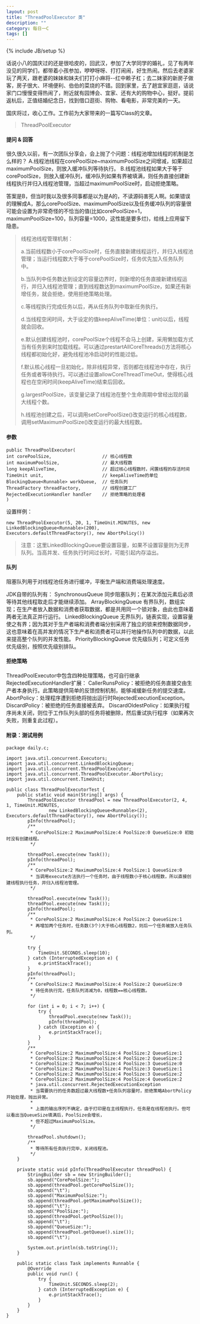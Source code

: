 ```yaml
---
layout: post
title: "ThreadPoolExecutor 类"
description: ""
category: 每日一C
tags: []
---
```

{% include JB/setup %}


话说小八的国庆过的还是很哈皮的，回武汉，参加了大学同学的婚礼，见了有两年没见的同学们，都带着小孩参加，咿咿呀呀、打打闹闹，好生热闹。然后去老婆家玩了两天，跟老婆的妹妹和妹夫们打打小麻将--红中赖子杠；去二妹家的新房子做客，房子很大、环境便利、伯伯的菜烧的不错。回到家里，去了趟宜家逛逛，话说家门口慢慢变得热闹了，附近就有园博会、宜家、还有大的购物中心，挺好。提前返杭后，正值结婚纪念日，找到借口逛街、购物、看电影，非常完美的一天。

国庆将过，收心工作。工作前为大家带来的一篇写Class的文章。

> ThreadPoolExecutor

#### 提问 & 回答
很久很久以前，有一次团队分享会，会上抛了个问题：线程池增加线程的机制是怎么样的？
A.线程池线程在corePoolSize~maximumPoolSize之间增减，如果超过maximumPoolSize，则放入缓冲队列等待执行。
B.线程池线程如果大于等于corePoolSize，则放入缓冲队列，缓冲队列如果有界被填满，则任务直接创建新线程执行并归入线程池管理，当超过maximumPoolSize时，启动拒绝策略。

答案是B，但当时我以及很多同事都是以为是A的，不读源码害死人啊。如果错误的理解成A，那么corePoolSize、maximumPoolSize以及任务缓冲队列的容量很可能会设置为非常奇怪的不恰当的值(比如corePoolSize=1，maximumPoolSize=100，队列容量=1000，这性能是要多烂)，给线上应用留下隐患。

> 线程池线程管理机制：
> 
> a.当前线程数小于corePoolSize时，任务直接新建线程运行，并归入线程池管理；当运行线程数大于等于corePoolSize时，任务优先加入任务队列中。
> 
> b.当队列中任务数达到设定的容量边界时，则新增的任务直接新建线程运行，并归入线程池管理；直到线程数达到maximumPoolSize，如果还有新增任务，就会拒绝，使用拒绝策略处理。
> 
> c.等线程执行完成任务以后，再从任务队列中取新任务执行。
> 
> d.当线程空闲时间，大于设定的值keepAliveTime(单位：unit)以后，线程就会回收。
> 
> e.默认创建线程池时，corePoolSize个线程不会马上创建，采用懒加载方式当有任务到来时加载线程。可以通过prestartAllCoreThreads()方法将核心线程都初始化好，避免线程池冷启动时的性能过低。
> 
> f.默认核心线程一旦初始化，除非线程异常，否则都在线程池中存在，执行任务或者等待执行。可以通过设置allowCoreThreadTimeOut，使得核心线程也在空闲时间(keepAliveTime)结束后回收。
> 
> g.largestPoolSize，该变量记录了线程池在整个生命周期中曾经出现的最大线程个数。
> 
> h.线程池创建之后，可以调用setCorePoolSize()改变运行的核心线程数，调用setMaximumPoolSize()改变运行的最大线程数。

#### 参数

```
public ThreadPoolExecutor(
int corePoolSize,					// 核心线程数
int maximumPoolSize,				// 最大线程数
long keepAliveTime,					// 超过核心线程数时，闲置线程的存活时间
TimeUnit unit,						// keepAliveTime的单位
BlockingQueue<Runnable> workQueue,	// 任务队列
ThreadFactory threadFactory,		// 线程创建工厂
RejectedExecutionHandler handler	// 拒绝策略的处理者
)
```

设置样例：

```
new ThreadPoolExecutor(5, 20, 1, TimeUnit.MINUTES, new LinkedBlockingQueue<Runnable>(200), 
Executors.defaultThreadFactory(), new AbortPolicy())
```

> 注意：这里LinkedBlockingQueue要设置容量，如果不设置容量则为无界队列。当高并发、任务执行时间过长时，可能引起内存溢出。

#### 队列
阻塞队列用于对线程池任务进行缓冲，平衡生产端和消费端处理速度。

JDK自带的队列有：
SynchronousQueue 		同步阻塞队列；在某次添加元素后必须等待其他线程取走后才能继续添加。
ArrayBlockingQueue		有界队列，数组实现；在生产者放入数据和消费者获取数据，都是共用同一个锁对象，由此也意味着两者无法真正并行运行。
LinkedBlockingQueue 	无界队列，链表实现，设置容量使之有界；因为其对于生产者端和消费者端分别采用了独立的锁来控制数据同步，这也意味着在高并发的情况下生产者和消费者可以并行地操作队列中的数据，以此来提高整个队列的并发性能。
PriorityBlockingQueue	优先级队列；可定义任务优先级别，按照优先级别排队。


#### 拒绝策略
ThreadPoolExecutor中包含四种处理策略，也可自行继承RejectedExecutionHandler扩展：
CallerRunsPolicy：被拒绝的任务直接交由生产者本身执行。此策略提供简单的反馈控制机制，能够减缓新任务的提交速度。
AbortPolicy：处理程序遭到拒绝将抛出运行时RejectedExecutionException。
DiscardPolicy：被拒绝的任务直接被丢弃。
DiscardOldestPolicy：如果执行程序尚未关闭，则位于工作队列头部的任务将被删除，然后重试执行程序（如果再次失败，则重复此过程）。


#### 附录：测试用例

```
package daily.c;

import java.util.concurrent.Executors;
import java.util.concurrent.LinkedBlockingQueue;
import java.util.concurrent.ThreadPoolExecutor;
import java.util.concurrent.ThreadPoolExecutor.AbortPolicy;
import java.util.concurrent.TimeUnit;

public class ThreadPoolExecutorTest {
	public static void main(String[] args) {
		ThreadPoolExecutor threadPool = new ThreadPoolExecutor(2, 4, 1, TimeUnit.MINUTES,
				new LinkedBlockingQueue<Runnable>(2), Executors.defaultThreadFactory(), new AbortPolicy());
		pInfo(threadPool);
		/**
		 * CorePoolSize:2 MaximumPoolSize:4 PoolSize:0 QueueSize:0 初始时没有创建线程。
		 */

		threadPool.execute(new Task());
		pInfo(threadPool);
		/**
		 * CorePoolSize:2 MaximumPoolSize:4 PoolSize:1 QueueSize:0
		 * 当调用execute方法执行一个任务时，由于线程数小于核心线程数，所以直接创建线程执行任务，并归入线程池管理。
		 */

		threadPool.execute(new Task());
		threadPool.execute(new Task());
		pInfo(threadPool);
		/**
		 * CorePoolSize:2 MaximumPoolSize:4 PoolSize:2 QueueSize:1
		 * 再增加两个任务时，任务数(3个)大于核心线程数2，则后一个任务被放入任务队列。
		 */

		try {
			TimeUnit.SECONDS.sleep(10);
		} catch (InterruptedException e) {
			e.printStackTrace();
		}
		pInfo(threadPool);
		/**
		 * CorePoolSize:2 MaximumPoolSize:4 PoolSize:2 QueueSize:0
		 * 待任务执行完，任务队列消减为0，线程数==核心线程数。
		 */

		for (int i = 0; i < 7; i++) {
			try {
				threadPool.execute(new Task());
				pInfo(threadPool);
			} catch (Exception e) {
				e.printStackTrace();
			}
		}
		/**
		 * CorePoolSize:2 MaximumPoolSize:4 PoolSize:2 QueueSize:1
		 * CorePoolSize:2 MaximumPoolSize:4 PoolSize:2 QueueSize:2
		 * CorePoolSize:2 MaximumPoolSize:4 PoolSize:3 QueueSize:0
		 * CorePoolSize:2 MaximumPoolSize:4 PoolSize:3 QueueSize:1
		 * CorePoolSize:2 MaximumPoolSize:4 PoolSize:3 QueueSize:2
		 * CorePoolSize:2 MaximumPoolSize:4 PoolSize:4 QueueSize:2
		 * java.util.concurrent.RejectedExecutionException
		 * 当需要执行的任务数超过最大线程数+任务队列容量时，拒绝策略AbortPolicy开始处理，抛出异常。
		 * 
		 * 上面的输出序列不确定，由于打印是在主线程执行，任务是在线程池执行。但可以看出当QueueSize填满后，PoolSize会增长，
		 * 但不超过MaximumPoolSize。
		 */

		threadPool.shutdown();
		/**
		 * 等待所有任务执行完毕，关闭线程池。
		 */
	}

	private static void pInfo(ThreadPoolExecutor threadPool) {
		StringBuilder sb = new StringBuilder();
		sb.append("CorePoolSize:");
		sb.append(threadPool.getCorePoolSize());
		sb.append("\t");
		sb.append("MaximumPoolSize:");
		sb.append(threadPool.getMaximumPoolSize());
		sb.append("\t");
		sb.append("PoolSize:");
		sb.append(threadPool.getPoolSize());
		sb.append("\t");
		sb.append("QueueSize:");
		sb.append(threadPool.getQueue().size());
		sb.append("\t");

		System.out.println(sb.toString());
	}

	public static class Task implements Runnable {
		@Override
		public void run() {
			try {
				TimeUnit.SECONDS.sleep(2);
			} catch (InterruptedException e) {
				e.printStackTrace();
			}
		}
	}
}
```         
               